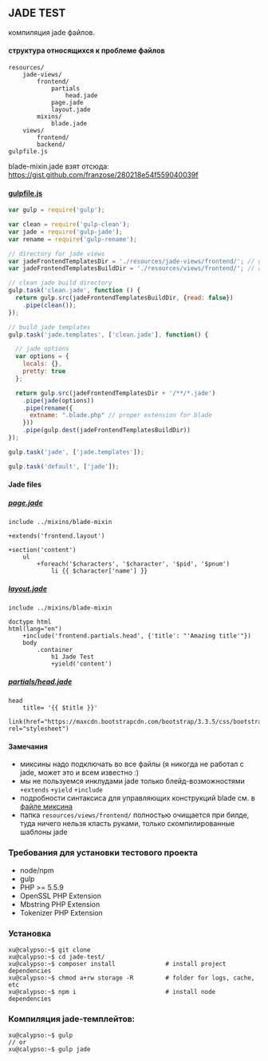 ## JADE TEST

компиляция jade файлов.

#### структура относящихся к проблеме файлов

```
resources/
    jade-views/
        frontend/
            partials
                head.jade
            page.jade
            layout.jade
        mixins/
            blade.jade
    views/
        frontend/
        backend/
gulpfile.js
```

blade-mixin.jade взят отсюда: https://gist.github.com/franzose/280218e54f559040039f

#### [gulpfile.js](gulpfile.js)

```js
var gulp = require('gulp');

var clean = require('gulp-clean');
var jade = require('gulp-jade');
var rename = require('gulp-rename');

// directory for jade views
var jadeFrontendTemplatesDir = './resources/jade-views/frontend/'; // get files from here
var jadeFrontendTemplatesBuildDir = './resources/views/frontend/'; // and build it here

// clean jade build directory
gulp.task('clean.jade', function () {
  return gulp.src(jadeFrontendTemplatesBuildDir, {read: false})
    .pipe(clean());
});

// build jade templates
gulp.task('jade.templates', ['clean.jade'], function() {

  // jade options
  var options = {
    locals: {},
    pretty: true
  };

  return gulp.src(jadeFrontendTemplatesDir + '/**/*.jade')
    .pipe(jade(options))
    .pipe(rename({
      extname: ".blade.php" // proper extension for blade
    }))
    .pipe(gulp.dest(jadeFrontendTemplatesBuildDir))
});

gulp.task('jade', ['jade.templates']);

gulp.task('default', ['jade']);
```

#### Jade files

##### [page.jade](resources/jade-views/frontend/page.jade)
```jade
include ../mixins/blade-mixin

+extends('frontend.layout')

+section('content')
    ul
        +foreach('$characters', '$character', '$pid', '$pnum')
            li {{ $character['name'] }}
```


##### [layout.jade](resources/jade-views/frontend/layout.jade)
```jade
include ../mixins/blade-mixin

doctype html
html(lang="en")
    +include('frontend.partials.head', {'title': "'Amazing title'"})
    body
        .container
            h1 Jade Test
            +yield('content')
```


##### [partials/head.jade](resources/jade-views/frontend/partials/head.jade)
```jade
head
    title= '{{ $title }}'
    link(href="https://maxcdn.bootstrapcdn.com/bootstrap/3.3.5/css/bootstrap.min.css" rel="stylesheet")
```

#### Замечания
- миксины надо подключать во все файлы (я никогда не работал с jade, может это и всем известно :)
- мы не пользуемся инклудами jade только блейд-возможностями `+extends` `+yield` `+include`
- подробности синтаксиса для управляющих конструкций blade см. в [файле миксина](resources/jade-views/mixins/blade-mixin.jade)
- папка `resources/views/frontend/` полностью очищается при билде, туда ничего нельзя класть руками, только скомпилированные шаблоны jade


### Требования для установки тестового проекта

- node/npm
- gulp
- PHP >= 5.5.9
- OpenSSL PHP Extension
- Mbstring PHP Extension
- Tokenizer PHP Extension

### Установка

```
xu@calypso:~$ git clone
xu@calypso:~$ cd jade-test/
xu@calypso:~$ composer install              # install project dependencies
xu@calypso:~$ chmod a+rw storage -R         # folder for logs, cache, etc
xu@calypso:~$ npm i                         # install node dependencies
```

### Компиляция jade-темплейтов:

```
xu@calypso:~$ gulp
// or
xu@calypso:~$ gulp jade
```
